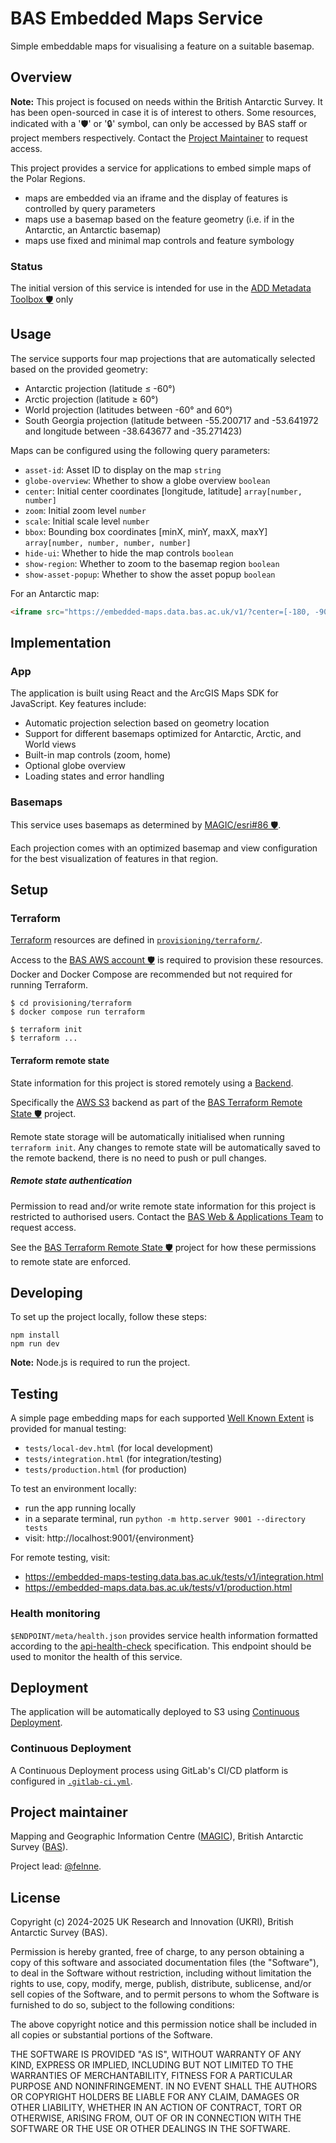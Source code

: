 # BAS Embedded Maps Service

Simple embeddable maps for visualising a feature on a suitable basemap.

## Overview

**Note:** This project is focused on needs within the British Antarctic Survey. It has been open-sourced in case it is
of interest to others. Some resources, indicated with a '🛡' or '🔒' symbol, can only be accessed by BAS staff or
project members respectively. Contact the [Project Maintainer](#project-maintainer) to request access.

This project provides a service for applications to embed simple maps of the Polar Regions.
- maps are embedded via an iframe and the display of features is controlled by query parameters
- maps use a basemap based on the feature geometry (i.e. if in the Antarctic, an Antarctic basemap)
- maps use fixed and minimal map controls and feature symbology

### Status
The initial version of this service is intended for use in the [ADD Metadata Toolbox 🛡️](https://gitlab.data.bas.ac.uk/MAGIC/add-metadata-toolbox) only

## Usage
The service supports four map projections that are automatically selected based on the provided geometry:

- Antarctic projection (latitude ≤ -60°)
- Arctic projection (latitude ≥ 60°)
- World projection (latitudes between -60° and 60°)
- South Georgia projection (latitude between -55.200717 and -53.641972 and longitude between -38.643677 and -35.271423)

Maps can be configured using the following query parameters:

- `asset-id`: Asset ID to display on the map `string`
- `globe-overview`: Whether to show a globe overview `boolean`
- `center`: Initial center coordinates [longitude, latitude] `array[number, number]`
- `zoom`: Initial zoom level `number`
- `scale`: Initial scale level `number`
- `bbox`: Bounding box coordinates [minX, minY, maxX, maxY] `array[number, number, number, number]`
- `hide-ui`: Whether to hide the map controls `boolean`
- `show-region`: Whether to zoom to the basemap region `boolean`
- `show-asset-popup`: Whether to show the asset popup `boolean`

For an Antarctic map:

```html
<iframe src="https://embedded-maps.data.bas.ac.uk/v1/?center=[-180, -90]&zoom=6&globe_overview=true" style="border:none;"></iframe>
```

## Implementation

### App

The application is built using React and the ArcGIS Maps SDK for JavaScript. Key features include:

- Automatic projection selection based on geometry location
- Support for different basemaps optimized for Antarctic, Arctic, and World views
- Built-in map controls (zoom, home)
- Optional globe overview
- Loading states and error handling

### Basemaps

This service uses basemaps as determined by [MAGIC/esri#86 🛡️](https://gitlab.data.bas.ac.uk/MAGIC/esri/-/issues/86).

Each projection comes with an optimized basemap and view configuration for the best visualization of features in that region.

## Setup

### Terraform

[Terraform](https://terraform.io) resources are defined in [`provisioning/terraform/`](/provisioning/terraform/).

Access to the [BAS AWS account 🛡️](https://gitlab.data.bas.ac.uk/WSF/bas-aws) is required to provision these resources.
Docker and Docker Compose are recommended but not required for running Terraform.

```shell
$ cd provisioning/terraform
$ docker compose run terraform

$ terraform init
$ terraform ...
```

#### Terraform remote state

State information for this project is stored remotely using a
[Backend](https://www.terraform.io/docs/backends/index.html).

Specifically the [AWS S3](https://www.terraform.io/docs/backends/types/s3.html) backend as part of the
[BAS Terraform Remote State 🛡️](https://gitlab.data.bas.ac.uk/WSF/terraform-remote-state) project.

Remote state storage will be automatically initialised when running `terraform init`. Any changes to remote state will
be automatically saved to the remote backend, there is no need to push or pull changes.

##### Remote state authentication

Permission to read and/or write remote state information for this project is restricted to authorised users. Contact
the [BAS Web & Applications Team](mailto:servicedesk@bas.ac.uk) to request access.

See the [BAS Terraform Remote State 🛡️](https://gitlab.data.bas.ac.uk/WSF/terraform-remote-state) project for how these
permissions to remote state are enforced.

## Developing

To set up the project locally, follow these steps:

```shell
npm install
npm run dev
```

**Note:** Node.js is required to run the project.

## Testing

A simple page embedding maps for each supported [Well Known Extent](#well-known-extents) is provided for manual testing:

- `tests/local-dev.html` (for local development)
- `tests/integration.html` (for integration/testing)
- `tests/production.html` (for production)

To test an environment locally:

- run the app running locally
- in a separate terminal, run `python -m http.server 9001 --directory tests`
- visit: http://localhost:9001/{environment}

For remote testing, visit:

- https://embedded-maps-testing.data.bas.ac.uk/tests/v1/integration.html
- https://embedded-maps.data.bas.ac.uk/tests/v1/production.html

### Health monitoring

`$ENDPOINT/meta/health.json` provides service health information formatted according to the 
[api-health-check](https://inadarei.github.io/rfc-healthcheck/) specification. This endpoint should be used to monitor
the health of this service.

## Deployment

The application will be automatically deployed to S3 using [Continuous Deployment](#continuous-deployment).

### Continuous Deployment

A Continuous Deployment process using GitLab's CI/CD platform is configured in [`.gitlab-ci.yml`](/.gitlab-ci.yml). 

## Project maintainer

Mapping and Geographic Information Centre ([MAGIC](https://www.bas.ac.uk/teams/magic)), British Antarctic Survey
([BAS](https://www.bas.ac.uk)).

Project lead: [@felnne](https://www.bas.ac.uk/profile/felnne).

## License

Copyright (c) 2024-2025 UK Research and Innovation (UKRI), British Antarctic Survey (BAS).

Permission is hereby granted, free of charge, to any person obtaining a copy
of this software and associated documentation files (the "Software"), to deal
in the Software without restriction, including without limitation the rights
to use, copy, modify, merge, publish, distribute, sublicense, and/or sell
copies of the Software, and to permit persons to whom the Software is
furnished to do so, subject to the following conditions:

The above copyright notice and this permission notice shall be included in all
copies or substantial portions of the Software.

THE SOFTWARE IS PROVIDED "AS IS", WITHOUT WARRANTY OF ANY KIND, EXPRESS OR
IMPLIED, INCLUDING BUT NOT LIMITED TO THE WARRANTIES OF MERCHANTABILITY,
FITNESS FOR A PARTICULAR PURPOSE AND NONINFRINGEMENT. IN NO EVENT SHALL THE
AUTHORS OR COPYRIGHT HOLDERS BE LIABLE FOR ANY CLAIM, DAMAGES OR OTHER
LIABILITY, WHETHER IN AN ACTION OF CONTRACT, TORT OR OTHERWISE, ARISING FROM,
OUT OF OR IN CONNECTION WITH THE SOFTWARE OR THE USE OR OTHER DEALINGS IN THE
SOFTWARE.
